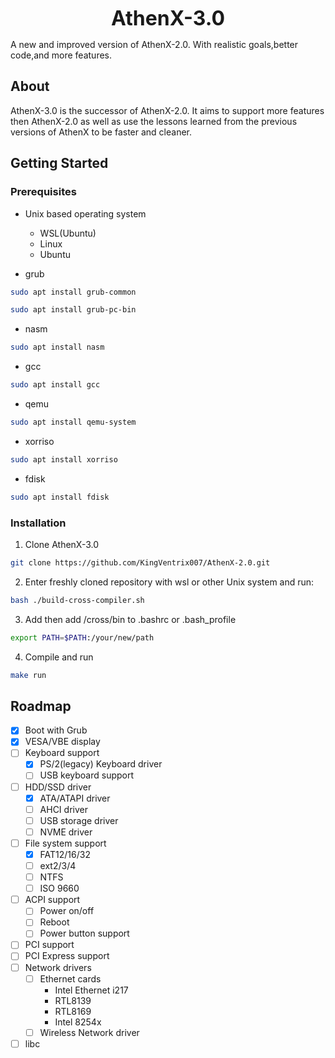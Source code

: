 <p align="center">
  <b><font size="6">AthenX-3.0</font></b>
</p>

A new and improved version of AthenX-2.0. With realistic goals,better code,and more features.

## About

AthenX-3.0 is the successor of AthenX-2.0. It aims to support more features then AthenX-2.0 as well as use the lessons learned from the previous versions of AthenX to be faster and cleaner.

## Getting Started

### Prerequisites

- Unix based operating system

  - WSL(Ubuntu)
  - Linux
  - Ubuntu
- grub

```bash
sudo apt install grub-common
```

```bash
sudo apt install grub-pc-bin
```

- nasm

```bash
sudo apt install nasm
```

- gcc

```bash
sudo apt install gcc
```

- qemu

```bash
sudo apt install qemu-system
```

- xorriso

```bash
sudo apt install xorriso
```

- fdisk

```bash
sudo apt install fdisk
  ```

### Installation

1. Clone AthenX-3.0

```bash
git clone https://github.com/KingVentrix007/AthenX-2.0.git
```

2. Enter freshly cloned repository with wsl or other Unix system and run:

```bash
bash ./build-cross-compiler.sh
```

3. Add then add /cross/bin to .bashrc or .bash_profile

```bash
export PATH=$PATH:/your/new/path
```

4. Compile and run

```bash
make run
```

## Roadmap

- [X] Boot with Grub
- [X] VESA/VBE display
- [ ] Keyboard support
  - [X] PS/2(legacy) Keyboard driver
  - [ ] USB keyboard support
- [ ] HDD/SSD driver
  - [X] ATA/ATAPI driver
  - [ ] AHCI driver
  - [ ] USB storage driver
  - [ ] NVME driver
- [ ] File system support
  - [X] FAT12/16/32
  - [ ] ext2/3/4
  - [ ] NTFS
  - [ ] ISO 9660

- [ ] ACPI support
  - [ ] Power on/off
  - [ ] Reboot
  - [ ] Power button support

- [ ] PCI support
- [ ] PCI Express support
- [ ] Network drivers
  - [ ] Ethernet cards
    - Intel Ethernet i217
    - RTL8139
    - RTL8169
    - Intel 8254x
  - [ ] Wireless Network driver

- [ ] libc
